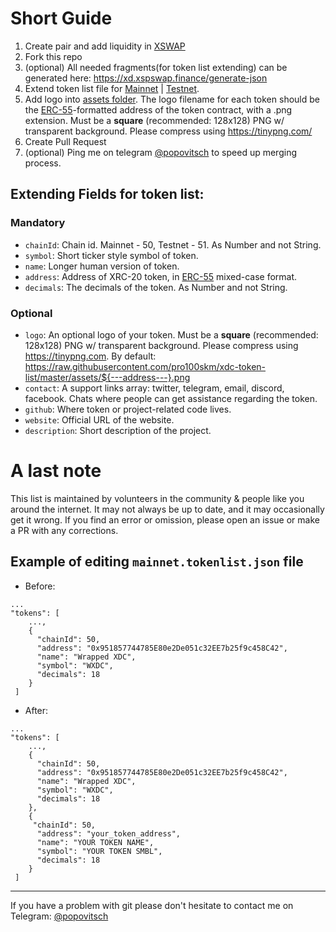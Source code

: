 # Short Guide
1) Create pair and add liquidity in [XSWAP](https://app.xspswap.finance/add/XDC)
2) Fork this repo
3) (optional) All needed fragments(for token list extending) can be generated here: https://xd.xspswap.finance/generate-json
4) Extend token list file for [Mainnet](https://raw.githubusercontent.com/pro100skm/xdc-token-list/master/mainnet.tokenlist.json) | [Testnet](https://raw.githubusercontent.com/pro100skm/xdc-token-list/master/testnet.tokenlist.json).
5) Add logo into [assets folder](https://github.com/pro100skm/xdc-token-list/tree/master/assets/). The logo filename for each token should be the [ERC-55](https://eips.ethereum.org/EIPS/eip-55)-formatted address of the token contract, with a .png extension. Must be a **square** (recommended: 128x128) PNG w/ transparent background. Please compress using https://tinypng.com/
6) Create Pull Request
7) (optional) Ping me on telegram [@popovitsch](https://t.me/popovitsch) to speed up merging process.


## Extending Fields for token list:

### Mandatory 

-  `chainId`:   Chain id. Mainnet - 50, Testnet - 51. As Number and not String.
-  `symbol`:    Short ticker style symbol of token.
-  `name`:      Longer human version of token.
-  `address`:   Address of XRC-20 token, in [ERC-55](https://eips.ethereum.org/EIPS/eip-55) mixed-case format.
-  `decimals`:  The decimals of the token. As Number and not String. 

### Optional

-  `logo`:        An optional logo of your token. Must be a **square** (recommended: 128x128) PNG w/ transparent background. Please compress using https://tinypng.com. By default: https://raw.githubusercontent.com/pro100skm/xdc-token-list/master/assets/${---address---}.png
-  `contact`:     A support links array: twitter, telegram, email, discord, facebook. Chats where people can get assistance regarding the token.
-  `github`:      Where token or project-related code lives.
-  `website`:     Official URL of the website.
-  `description`: Short description of the project. 

# A last note

This list is maintained by volunteers in the community &amp; people like you around the internet. It may not always be up to date, and it may occasionally get it wrong. If you find an error or omission, please open an issue or make a PR with any corrections.



## Example of editing `mainnet.tokenlist.json` file
- Before:
```
...
"tokens": [
    ...,
    {
      "chainId": 50,
      "address": "0x951857744785E80e2De051c32EE7b25f9c458C42",
      "name": "Wrapped XDC",
      "symbol": "WXDC",
      "decimals": 18
    }
 ]
```
- After:
```
...
"tokens": [
    ...,
    {
      "chainId": 50,
      "address": "0x951857744785E80e2De051c32EE7b25f9c458C42",
      "name": "Wrapped XDC",
      "symbol": "WXDC",
      "decimals": 18
    },
    {
     "chainId": 50,
      "address": "your_token_address",
      "name": "YOUR TOKEN NAME",
      "symbol": "YOUR TOKEN SMBL",
      "decimals": 18
    }
 ]
```

---

If you have a problem with git please don't hesitate to contact me on Telegram: [@popovitsch](https://t.me/popovitsch)
